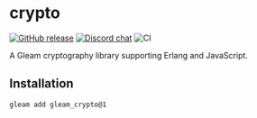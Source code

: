 # crypto

<a href="https://github.com/gleam-lang/crypto/releases"><img src="https://img.shields.io/github/release/gleam-lang/crypto" alt="GitHub release"></a>
<a href="https://discord.gg/Fm8Pwmy"><img src="https://img.shields.io/discord/768594524158427167?color=blue" alt="Discord chat"></a>
![CI](https://github.com/gleam-lang/crypto/workflows/test/badge.svg?branch=main)

A Gleam cryptography library supporting Erlang and JavaScript.

## Installation

```
gleam add gleam_crypto@1
```
